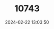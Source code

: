 ---
title: "10743"
category: "Velesunio moretonicus"
draft: false
date: 2024-02-22 13:03:50
languages:
  English: ["Shuttleworth’s Mussel", "South Esk Freshwater Mussel"]
---